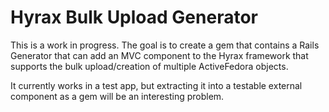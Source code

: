 # Hyrax Bulk Upload Generator

This is a work in progress.  The goal is to create a gem that contains a Rails Generator that can add an MVC component to the Hyrax framework that supports the bulk upload/creation of multiple ActiveFedora objects.

It currently works in a test app, but extracting it into a testable external component as a gem will be an interesting problem.
